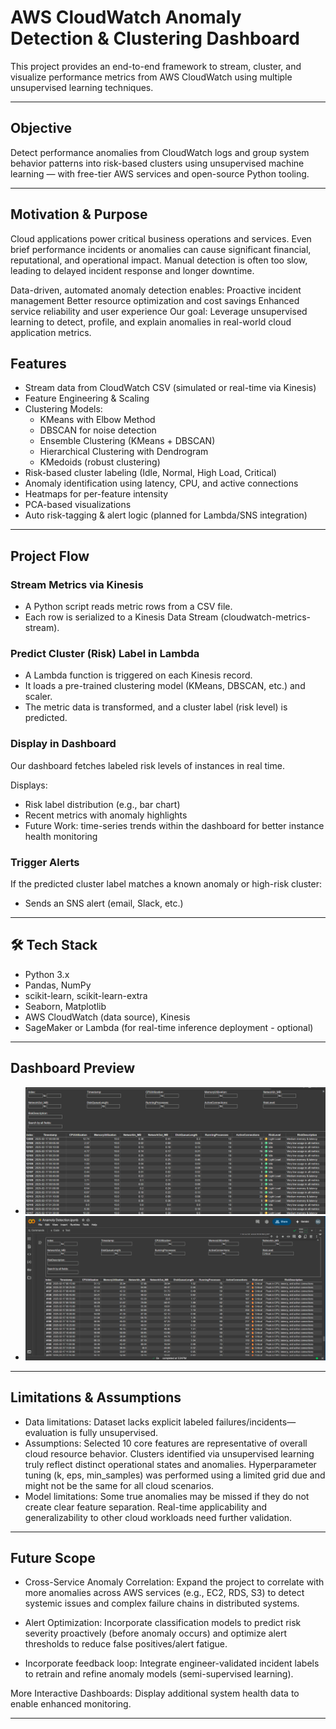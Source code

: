 # AWS CloudWatch Anomaly Detection & Clustering Dashboard

This project provides an end-to-end framework to stream, cluster, and visualize performance metrics from AWS CloudWatch using multiple unsupervised learning techniques.

---

## Objective

Detect performance anomalies from CloudWatch logs and group system behavior patterns into risk-based clusters using unsupervised machine learning — with free-tier AWS services and open-source Python tooling.

---

## Motivation & Purpose
Cloud applications power critical business operations and services.
Even brief performance incidents or anomalies can cause significant financial, reputational, and operational impact.
Manual detection is often too slow, leading to delayed incident response and longer downtime.


Data-driven, automated anomaly detection enables:
Proactive incident management
Better resource optimization and cost savings
Enhanced service reliability and user experience
Our goal: Leverage unsupervised learning to detect, profile, and explain anomalies in real-world cloud application metrics.

## Features

- Stream data from CloudWatch CSV (simulated or real-time via Kinesis)
- Feature Engineering & Scaling
- Clustering Models:
  - KMeans with Elbow Method
  - DBSCAN for noise detection
  - Ensemble Clustering (KMeans + DBSCAN)
  - Hierarchical Clustering with Dendrogram
  - KMedoids (robust clustering)
- Risk-based cluster labeling (Idle, Normal, High Load, Critical)
- Anomaly identification using latency, CPU, and active connections
- Heatmaps for per-feature intensity
- PCA-based visualizations
- Auto risk-tagging & alert logic (planned for Lambda/SNS integration)

---

## Project Flow
### Stream Metrics via Kinesis
- A Python script reads metric rows from a CSV file.
- Each row is serialized to a Kinesis Data Stream (cloudwatch-metrics-stream).

### Predict Cluster (Risk) Label in Lambda

- A Lambda function is triggered on each Kinesis record.
- It loads a pre-trained clustering model (KMeans, DBSCAN, etc.) and scaler.
- The metric data is transformed, and a cluster label (risk level) is predicted.

### Display in Dashboard
Our dashboard fetches labeled risk levels of instances in real time.

Displays:
- Risk label distribution (e.g., bar chart)
- Recent metrics with anomaly highlights
- Future Work: time-series trends within the dashboard for better instance health monitoring

### Trigger Alerts

If the predicted cluster label matches a known anomaly or high-risk cluster:
- Sends an SNS alert (email, Slack, etc.)



---

## 🛠️ Tech Stack

- Python 3.x
- Pandas, NumPy
- scikit-learn, scikit-learn-extra
- Seaborn, Matplotlib
- AWS CloudWatch (data source), Kinesis
- SageMaker or Lambda (for real-time inference deployment - optional)

---

## Dashboard Preview

- ![Dashboard Screenshot 1](dash1.png)
- ![Dashboard Screenshot 2](dash2.png)

---

## Limitations & Assumptions

- Data limitations:
Dataset lacks explicit labeled failures/incidents—evaluation is fully unsupervised.
- Assumptions:
Selected 10 core features are representative of overall cloud resource behavior.
Clusters identified via unsupervised learning truly reflect distinct operational states and anomalies.
Hyperparameter tuning (k, eps, min_samples) was performed using a limited grid due and might not be the same for all cloud scenarios.
- Model limitations:
Some true anomalies may be missed if they do not create clear feature separation.
Real-time applicability and generalizability to other cloud workloads need further validation.

---

## Future Scope

- Cross-Service Anomaly Correlation:
Expand the project to correlate with more anomalies across AWS services (e.g., EC2, RDS, S3) to detect systemic issues and complex failure chains in distributed systems.


- Alert Optimization:
Incorporate classification models to predict risk severity proactively (before anomaly occurs) and optimize alert thresholds to reduce false positives/alert fatigue.


- Incorporate feedback loop: 
Integrate engineer-validated incident labels to retrain and refine anomaly models (semi-supervised learning).


More Interactive Dashboards: Display additional system health data to enable enhanced monitoring.

---


